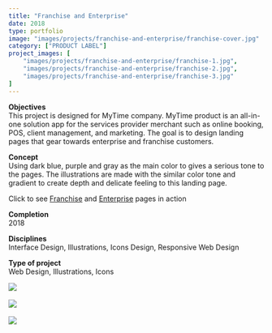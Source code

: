 ```yaml
---
title: "Franchise and Enterprise"
date: 2018
type: portfolio
image: "images/projects/franchise-and-enterprise/franchise-cover.jpg"
category: ["PRODUCT LABEL"]
project_images: [
	"images/projects/franchise-and-enterprise/franchise-1.jpg",
	"images/projects/franchise-and-enterprise/franchise-2.jpg",
	"images/projects/franchise-and-enterprise/franchise-3.jpg"
]
---
```


<b>Objectives</b><br>
This project is designed for MyTime company. MyTime product is an all-in-one solution app for the services provider merchant such as online booking, POS, client management, and marketing. The goal is to design landing pages that gear towards enterprise and franchise customers.

<b>Concept</b><br>
Using dark blue, purple and gray as the main color to gives a serious tone to the pages. The illustrations are made with the similar color tone and gradient to create depth and delicate feeling to this landing page.

Click to see [Franchise](https://www.mytime.com/m-franchises) and [Enterprise](https://www.mytime.com/m-enterprise) pages in action

<b>Completion</b><br>
2018

<b>Disciplines</b><br>
Interface Design, Illustrations, Icons Design, Responsive Web Design

<b>Type of project</b><br>
Web Design, Illustrations, Icons

</div>

![](/images/projects/franchise-and-enterprise/franchise-1.jpg)<br><br>
![](/images/projects/franchise-and-enterprise/franchise-2.jpg)<br><br>
![](/images/projects/franchise-and-enterprise/franchise-3.jpg)<br><br>


